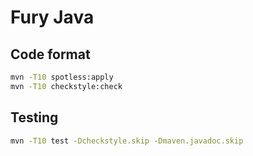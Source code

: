 # Fury Java 

## Code format

```bash
mvn -T10 spotless:apply
mvn -T10 checkstyle:check
```

## Testing

```bash
mvn -T10 test -Dcheckstyle.skip -Dmaven.javadoc.skip
```
